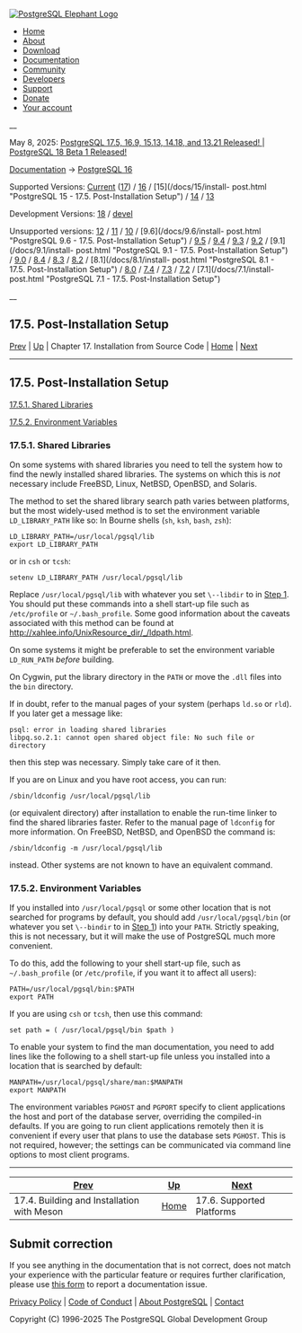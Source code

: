 [ ![PostgreSQL Elephant Logo](/media/img/about/press/elephant.png) ](/)

  * [Home](/ "Home")
  * [About](/about/ "About")
  * [Download](/download/ "Download")
  * [Documentation](/docs/ "Documentation")
  * [Community](/community/ "Community")
  * [Developers](/developer/ "Developers")
  * [Support](/support/ "Support")
  * [Donate](/about/donate/ "Donate")
  * [Your account](/account/ "Your account")

__

May 8, 2025: [ PostgreSQL 17.5, 16.9, 15.13, 14.18, and 13.21 Released! ](/about/news/postgresql-175-169-1513-1418-and-1321-released-3072/) | [ PostgreSQL 18 Beta 1 Released! ](/about/news/postgresql-18-beta-1-released-3070/)

[Documentation](/docs/ "Documentation") -> [PostgreSQL
16](/docs/16/index.html)

Supported Versions: [Current](/docs/current/install-post.html "PostgreSQL 17 -
17.5. Post-Installation Setup") ([17](/docs/17/install-post.html "PostgreSQL
17 - 17.5. Post-Installation Setup")) / [16](/docs/16/install-post.html
"PostgreSQL 16 - 17.5. Post-Installation Setup") / [15](/docs/15/install-
post.html "PostgreSQL 15 - 17.5. Post-Installation Setup") /
[14](/docs/14/install-post.html "PostgreSQL 14 - 17.5. Post-Installation
Setup") / [13](/docs/13/install-post.html "PostgreSQL 13 - 17.5. Post-
Installation Setup")

Development Versions: [18](/docs/18/install-post.html "PostgreSQL 18 -
17.5. Post-Installation Setup") / [devel](/docs/devel/install-post.html
"PostgreSQL devel - 17.5. Post-Installation Setup")

Unsupported versions: [12](/docs/12/install-post.html "PostgreSQL 12 -
17.5. Post-Installation Setup") / [11](/docs/11/install-post.html "PostgreSQL
11 - 17.5. Post-Installation Setup") / [10](/docs/10/install-post.html
"PostgreSQL 10 - 17.5. Post-Installation Setup") / [9.6](/docs/9.6/install-
post.html "PostgreSQL 9.6 - 17.5. Post-Installation Setup") /
[9.5](/docs/9.5/install-post.html "PostgreSQL 9.5 - 17.5. Post-Installation
Setup") / [9.4](/docs/9.4/install-post.html "PostgreSQL 9.4 - 17.5. Post-
Installation Setup") / [9.3](/docs/9.3/install-post.html "PostgreSQL 9.3 -
17.5. Post-Installation Setup") / [9.2](/docs/9.2/install-post.html
"PostgreSQL 9.2 - 17.5. Post-Installation Setup") / [9.1](/docs/9.1/install-
post.html "PostgreSQL 9.1 - 17.5. Post-Installation Setup") /
[9.0](/docs/9.0/install-post.html "PostgreSQL 9.0 - 17.5. Post-Installation
Setup") / [8.4](/docs/8.4/install-post.html "PostgreSQL 8.4 - 17.5. Post-
Installation Setup") / [8.3](/docs/8.3/install-post.html "PostgreSQL 8.3 -
17.5. Post-Installation Setup") / [8.2](/docs/8.2/install-post.html
"PostgreSQL 8.2 - 17.5. Post-Installation Setup") / [8.1](/docs/8.1/install-
post.html "PostgreSQL 8.1 - 17.5. Post-Installation Setup") /
[8.0](/docs/8.0/install-post.html "PostgreSQL 8.0 - 17.5. Post-Installation
Setup") / [7.4](/docs/7.4/install-post.html "PostgreSQL 7.4 - 17.5. Post-
Installation Setup") / [7.3](/docs/7.3/install-post.html "PostgreSQL 7.3 -
17.5. Post-Installation Setup") / [7.2](/docs/7.2/install-post.html
"PostgreSQL 7.2 - 17.5. Post-Installation Setup") / [7.1](/docs/7.1/install-
post.html "PostgreSQL 7.1 - 17.5. Post-Installation Setup")

__

17.5. Post-Installation Setup  
---  
[Prev](install-meson.html "17.4. Building and Installation with Meson")  | [Up](installation.html "Chapter 17. Installation from Source Code") | Chapter 17. Installation from Source Code | [Home](index.html "PostgreSQL 16.9 Documentation") |  [Next](supported-platforms.html "17.6. Supported Platforms")  
  
* * *

## 17.5. Post-Installation Setup #

[17.5.1. Shared Libraries](install-post.html#INSTALL-POST-SHLIBS)

[17.5.2. Environment Variables](install-post.html#INSTALL-POST-ENV-VARS)

### 17.5.1. Shared Libraries #

On some systems with shared libraries you need to tell the system how to find
the newly installed shared libraries. The systems on which this is _not_
necessary include FreeBSD, Linux, NetBSD, OpenBSD, and Solaris.

The method to set the shared library search path varies between platforms, but
the most widely-used method is to set the environment variable
`LD_LIBRARY_PATH` like so: In Bourne shells (`sh`, `ksh`, `bash`, `zsh`):

    
    
    LD_LIBRARY_PATH=/usr/local/pgsql/lib
    export LD_LIBRARY_PATH
    

or in `csh` or `tcsh`:

    
    
    setenv LD_LIBRARY_PATH /usr/local/pgsql/lib
    

Replace `/usr/local/pgsql/lib` with whatever you set ``\--libdir`` to in [Step
1](install-make.html#CONFIGURE "Configuration"). You should put these commands
into a shell start-up file such as `/etc/profile` or `~/.bash_profile`. Some
good information about the caveats associated with this method can be found at
<http://xahlee.info/UnixResource_dir/_/ldpath.html>.

On some systems it might be preferable to set the environment variable
`LD_RUN_PATH` _before_ building.

On Cygwin, put the library directory in the `PATH` or move the `.dll` files
into the `bin` directory.

If in doubt, refer to the manual pages of your system (perhaps `ld.so` or
`rld`). If you later get a message like:

    
    
    psql: error in loading shared libraries
    libpq.so.2.1: cannot open shared object file: No such file or directory
    

then this step was necessary. Simply take care of it then.

If you are on Linux and you have root access, you can run:

    
    
    /sbin/ldconfig /usr/local/pgsql/lib
    

(or equivalent directory) after installation to enable the run-time linker to
find the shared libraries faster. Refer to the manual page of `ldconfig` for
more information. On FreeBSD, NetBSD, and OpenBSD the command is:

    
    
    /sbin/ldconfig -m /usr/local/pgsql/lib
    

instead. Other systems are not known to have an equivalent command.

### 17.5.2. Environment Variables #

If you installed into `/usr/local/pgsql` or some other location that is not
searched for programs by default, you should add `/usr/local/pgsql/bin` (or
whatever you set ``\--bindir`` to in [Step 1](install-make.html#CONFIGURE
"Configuration")) into your `PATH`. Strictly speaking, this is not necessary,
but it will make the use of PostgreSQL much more convenient.

To do this, add the following to your shell start-up file, such as
`~/.bash_profile` (or `/etc/profile`, if you want it to affect all users):

    
    
    PATH=/usr/local/pgsql/bin:$PATH
    export PATH
    

If you are using `csh` or `tcsh`, then use this command:

    
    
    set path = ( /usr/local/pgsql/bin $path )
    

To enable your system to find the man documentation, you need to add lines
like the following to a shell start-up file unless you installed into a
location that is searched by default:

    
    
    MANPATH=/usr/local/pgsql/share/man:$MANPATH
    export MANPATH
    

The environment variables `PGHOST` and `PGPORT` specify to client applications
the host and port of the database server, overriding the compiled-in defaults.
If you are going to run client applications remotely then it is convenient if
every user that plans to use the database sets `PGHOST`. This is not required,
however; the settings can be communicated via command line options to most
client programs.

* * *

[Prev](install-meson.html "17.4. Building and Installation with Meson")  | [Up](installation.html "Chapter 17. Installation from Source Code") |  [Next](supported-platforms.html "17.6. Supported Platforms")  
---|---|---  
17.4. Building and Installation with Meson  | [Home](index.html "PostgreSQL 16.9 Documentation") |  17.6. Supported Platforms  
  
## Submit correction

If you see anything in the documentation that is not correct, does not match
your experience with the particular feature or requires further clarification,
please use [this form](/account/comments/new/16/install-post.html/) to report
a documentation issue.

[Privacy Policy](/about/privacypolicy) | [Code of Conduct](/about/policies/coc/) | [About PostgreSQL](/about/) | [Contact](/about/contact/)  

Copyright (C) 1996-2025 The PostgreSQL Global Development Group

